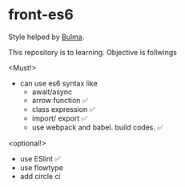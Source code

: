 # front-es6

Style helped by [Bulma](http://bulma.io/).

This repository is to learning.
Objective is follwings

<Must!>
- can use es6 syntax
  like 
    - await/async
    - arrow function :white_check_mark:
    - class expression :white_check_mark:
    - import/ export :white_check_mark:
    - use webpack and babel. build codes. :white_check_mark:
 
 <optional!>
- use ESlint :white_check_mark:
- use flowtype
- add circle ci
   
